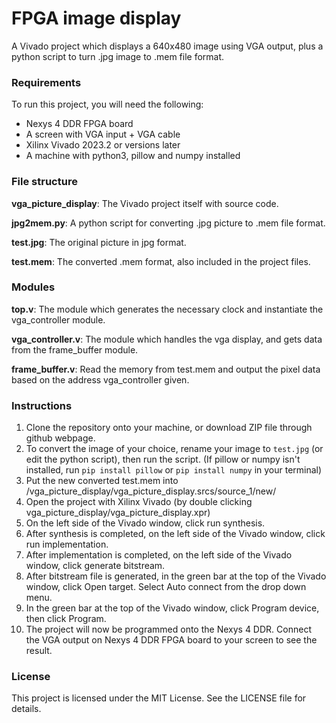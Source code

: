 # FPGA image display
A Vivado project which displays a 640x480 image using VGA output, plus a python script to turn .jpg image to .mem file format.


### Requirements
To run this project, you will need the following:
* Nexys 4 DDR FPGA board
* A screen with VGA input + VGA cable
* Xilinx Vivado 2023.2 or versions later
* A machine with python3, pillow and numpy installed


### File structure
**vga_picture_display**: The Vivado project itself with source code.

**jpg2mem.py**: A python script for converting .jpg picture to .mem file format.

**test.jpg**: The original picture in jpg format.

**test.mem**: The converted .mem format, also included in the project files.

### Modules
**top.v**: The module which generates the necessary clock and instantiate the vga_controller module.

**vga_controller.v**: The module which handles the vga display, and gets data from the frame_buffer module.

**frame_buffer.v**: Read the memory from test.mem and output the pixel data based on the address vga_controller given.

### Instructions
1. Clone the repository onto your machine, or download ZIP file through github webpage.
2. To convert the image of your choice, rename your image to `test.jpg` (or edit the python script), then run the script.
  (If pillow or numpy isn't installed, run `pip install pillow` or `pip install numpy` in your terminal)
3. Put the new converted test.mem into /vga_picture_display/vga_picture_display.srcs/source_1/new/
4. Open the project with Xilinx Vivado (by double clicking vga_picture_display/vga_picture_display.xpr)
5. On the left side of the Vivado window, click run synthesis.
6. After synthesis is completed, on the left side of the Vivado window, click run implementation.
7. After implementation is completed, on the left side of the Vivado window, click generate bitstream.
8. After bitstream file is generated, in the green bar at the top of the Vivado window, click Open target. Select Auto connect from the drop down menu.
9. In the green bar at the top of the Vivado window, click Program device, then click Program.
10. The project will now be programmed onto the Nexys 4 DDR. Connect the VGA output on Nexys 4 DDR FPGA board to your screen to see the result.

### License
This project is licensed under the MIT License. See the LICENSE file for details.
